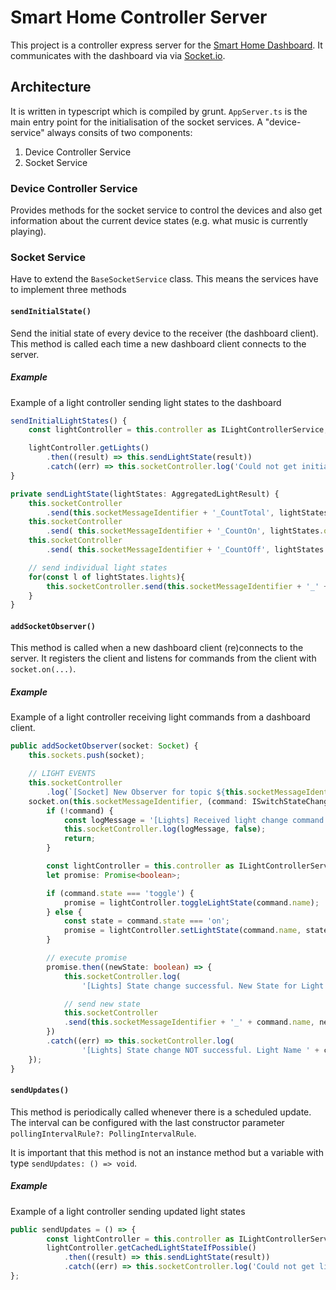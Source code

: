 # Smart Home Controller Server

This project is a controller express server for the [Smart Home Dashboard](https://github.com/felixSchober/Angular-SmartHomeDashboard). It communicates with the dashboard via via [Socket.io](https://socket.io/).

## Architecture

It is written in typescript which is compiled by grunt.
`AppServer.ts` is the main entry point for the initialisation of the socket services. A "device-service" always consits of two components: 

1. Device Controller Service
2. Socket Service

### Device Controller Service

Provides methods for the socket service to control the devices and also get information about the current device states (e.g. what music is currently playing).

### Socket Service

Have to extend the `BaseSocketService` class. This means the services have to implement three methods

#### `sendInitialState()`

Send the initial state of every device to the receiver (the dashboard client). This method is called each time a new dashboard client connects to the server.

##### Example

Example of a light controller sending light states to the dashboard

```typescript
sendInitialLightStates() {
	const lightController = this.controller as ILightControllerService;

	lightController.getLights()
		.then((result) => this.sendLightState(result))
		.catch((err) => this.socketController.log('Could not get initial light states ' + err, true));
}

private sendLightState(lightStates: AggregatedLightResult) {
	this.socketController
	    .send(this.socketMessageIdentifier + '_CountTotal', lightStates.totalCount);
	this.socketController
	    .send( this.socketMessageIdentifier + '_CountOn', lightStates.onCount);
	this.socketController
	    .send( this.socketMessageIdentifier + '_CountOff', lightStates.offCount);

	// send individual light states
	for(const l of lightStates.lights){
		this.socketController.send(this.socketMessageIdentifier + '_' + l.name, l.stateOn);
	}
}
```

#### `addSocketObserver()`

This method is called when a new dashboard client (re)connects to the server. It registers the client and listens for commands from the client with `socket.on(...)`.

##### Example

Example of a light controller receiving light commands from a dashboard client.

```typescript
public addSocketObserver(socket: Socket) {
	this.sockets.push(socket);

	// LIGHT EVENTS
	this.socketController
	    .log(`[Socket] New Observer for topic ${this.socketMessageIdentifier}`, false);
	socket.on(this.socketMessageIdentifier, (command: ISwitchStateChangeCommand) => {
		if (!command) {
			const logMessage = '[Lights] Received light change command via socket but message is invalid';
			this.socketController.log(logMessage, false);
			return;
		}

		const lightController = this.controller as ILightControllerService;
		let promise: Promise<boolean>;

		if (command.state === 'toggle') {
			promise = lightController.toggleLightState(command.name);
		} else {
			const state = command.state === 'on';
			promise = lightController.setLightState(command.name, state);
		}

		// execute promise
		promise.then((newState: boolean) => {
			this.socketController.log(
				'[Lights] State change successful. New State for Light ' + command.name + ': ' + newState, false);

			// send new state
			this.socketController
			.send(this.socketMessageIdentifier + '_' + command.name, newState);
		})
		.catch((err) => this.socketController.log(
				'[Lights] State change NOT successful. Light Name ' + command.name + ' - Error: ' + err, true));
	});
}
```

#### `sendUpdates()`

This method is periodically called whenever there is a scheduled update. The interval can be configured with the last constructor parameter `pollingIntervalRule?: PollingIntervalRule`.

It is important that this method is not an instance method but a variable with type `sendUpdates: () => void`.

##### Example

Example of a light controller sending updated light states

```typescript
public sendUpdates = () => {
		const lightController = this.controller as ILightControllerService;
		lightController.getCachedLightStateIfPossible()
			.then((result) => this.sendLightState(result))
			.catch((err) => this.socketController.log('Could not get light states ' + err, true));
};
```